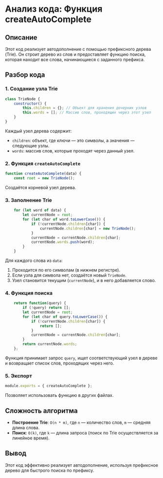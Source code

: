 # Анализ кода: Функция createAutoComplete

## Описание
Этот код реализует автодополнение с помощью префиксного дерева (Trie). Он строит дерево из слов и предоставляет функцию поиска, которая находит все слова, начинающиеся с заданного префикса.

## Разбор кода

### 1. Создание узла Trie
```javascript
class TrieNode {
    constructor() {
        this.children = {}; // Объект для хранения дочерних узлов
        this.words = []; // Массив слов, проходящих через этот узел
    }
}
```
Каждый узел дерева содержит:
- `children`: объект, где ключи — это символы, а значения — следующие узлы.
- `words`: массив слов, которые проходят через данный узел.

### 2. Функция `createAutoComplete`
```javascript
function createAutoComplete(data) {
    const root = new TrieNode();
```
Создаётся корневой узел дерева.

### 3. Заполнение Trie
```javascript
    for (let word of data) {
        let currentNode = root;
        for (let char of word.toLowerCase()) {
            if (!currentNode.children[char]) {
                currentNode.children[char] = new TrieNode();
            }
            currentNode = currentNode.children[char];
            currentNode.words.push(word);
        }
    }
```
Для каждого слова из `data`:
1. Проходится по его символам (в нижнем регистре).
2. Если узла для символа нет, создаётся новый `TrieNode`.
3. Узел становится текущим (`currentNode`), и в него добавляется слово.

### 4. Функция поиска
```javascript
    return function(query) {
        if (!query) return [];
        let currentNode = root;
        for (let char of query.toLowerCase()) {
            if (!currentNode.children[char]) {
                return [];
            }
            currentNode = currentNode.children[char];
        }
        return currentNode.words;
    };
```
Функция принимает запрос `query`, ищет соответствующий узел в дереве и возвращает список слов, проходящих через него.

### 5. Экспорт
```javascript
module.exports = { createAutoComplete };
```
Позволяет использовать функцию в других файлах.

## Сложность алгоритма
- **Построение Trie**: `O(n * m)`, где `n` — количество слов, `m` — средняя длина слова.
- **Поиск**: `O(k)`, где `k` — длина запроса (поиск по Trie осуществляется за линейное время).

## Вывод
Этот код эффективно реализует автодополнение, используя префиксное дерево для быстрого поиска по префиксу.

